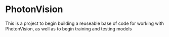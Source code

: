 # PhotonVision
This is a project to begin building a reuseable base of code for working with PhotonVision, as well as to begin training and testing models

